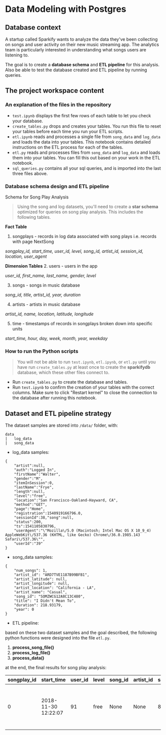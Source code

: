 # Data Modeling with Postgres

## Database context

A startup called Sparkify wants to analyze the data they've been collecting on songs and user activity on their new music streaming app. The analytics team is particularly interested in understanding what songs users are listening to.

The goal is to create a **database schema** and **ETL pipeline** for this analysis. Also be able to test the database created and ETL pipeline by running queries.


## The project workspace content

### An explanation of the files in the repository

- `test.ipynb` displays the first few rows of each table to let you check your database.
- `create_tables.py` drops and creates your tables. You run this file to reset your tables before each time you run your ETL scripts.
- `etl.ipynb` reads and processes a single file from `song_data` and `log_data` and loads the data into your tables. This notebook contains detailed instructions on the ETL process for each of the tables.
- `etl.py` reads and processes files from `song_data` and `log_data` and loads them into your tables. You can fill this out based on your work in the ETL notebook.
- `sql_queries.py` contains all your sql queries, and is imported into the last three files above.

### Database schema design and ETL pipeline

Schema for Song Play Analysis
> Using the song and log datasets, you'll need to create a **star schema** optimized for queries on song play analysis. This includes the following tables.

**Fact Table**
1. songplays - records in log data associated with song plays i.e. records with page NextSong

*songplay_id, start_time, user_id, level, song_id, artist_id, session_id, location, user_agent*

**Dimension Tables**
2. users - users in the app

*user_id, first_name, last_name, gender, level*

3. songs - songs in music database

*song_id, title, artist_id, year, duration*

4. artists - artists in music database

*artist_id, name, location, latitude, longitude*

5. time - timestamps of records in songplays broken down into specific units

*start_time, hour, day, week, month, year, weekday*

### How to run the Python scripts

> You will not be able to run `test.ipynb`, `etl.ipynb`, or `etl.py` until you have run `create_tables.py` at least once to create the **sparkifydb** database, which these other files connect to.

- Run `create_tables.py` to create the database and tables.
- Run `test.ipynb` to confirm the creation of your tables with the correct columns. Make sure to click "Restart kernel" to close the connection to the database after running this notebook.


## Dataset and ETL pipeline strategy

The dataset samples are stored into `/data/` folder, with:

```
data
|   log_data
|   song_data
```

- log_data samples:

```
{
    "artist":null,
    "auth":"Logged In",
    "firstName":"Walter",
    "gender":"M",
    "itemInSession":0,
    "lastName":"Frye",
    "length":null,
    "level":"free",
    "location":"San Francisco-Oakland-Hayward, CA",
    "method":"GET",
    "page":"Home",
    "registration":1540919166796.0,
    "sessionId":38,"song":null,
    "status":200,
    "ts":1541105830796,
    "userAgent":"\"Mozilla\/5.0 (Macintosh; Intel Mac OS X 10_9_4) AppleWebKit\/537.36 (KHTML, like Gecko) Chrome\/36.0.1985.143 Safari\/537.36\"",
    "userId":"39"
}
```

- song_data samples:

```
{
    "num_songs": 1,
    "artist_id": "ARD7TVE1187B99BFB1",
    "artist_latitude": null,
    "artist_longitude": null,
    "artist_location": "California - LA",
    "artist_name": "Casual",
    "song_id": "SOMZWCG12A8C13C480",
    "title": "I Didn't Mean To",
    "duration": 218.93179,
    "year": 0
}

```


- ETL pipeline:

based on these two dataset samples and the goal described, the following python functions were designed into the file `etl.py`.

1. **process_song_file()**
2. **process_log_file()**
3. **process_data()**


at the end, the final results for song play analysis:


| songplay_id | start_time          | user_id | level | song_id | artist_id | session_id | location                        | user_agent                                                              |
| ----------- | ------------------- | ------- | ----- | ------- | --------- | ---------- | ------------------------------- | ----------------------------------------------------------------------- |
| 0           | 2018-11-30 12:22:07 | 91      | free  | None    | None      | 829        | Dallas-Fort Worth-Arlington, TX | Mozilla/5.0 (compatible; MSIE 10.0; Windows NT 6.2; WOW64; Trident/6.0) |
